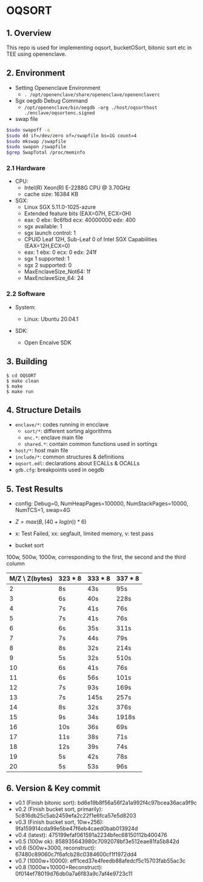 # OQSORT

## 1. Overview

This repo is used for implementing oqsort, bucketOSort, bitonic sort etc in TEE using openenclave.

## 2. Environment

- Setting Openenclave Environment
  - `. /opt/openenclave/share/openenclave/openenclaverc`
- Sgx oegdb Debug Command
  - `/opt/openenclave/bin/oegdb -arg ./host/oqsorthost ./enclave/oqsortenc.signed `
- swap file

```sh
$sudo swapoff -a
$sudo dd if=/dev/zero of=/swapfile bs=1G count=4
$sudo mkswap /swapfile
$sudo swapon /swapfile
$grep SwapTotal /proc/meminfo
```

### 2.1 Hardware

- CPU:
  - Intel(R) Xeon(R) E-2288G CPU @ 3.70GHz
  - cache size: 16384 KB
- SGX:
  - Linux SGX 5.11.0-1025-azure
  - Extended feature bits (EAX=07H, ECX=0H)
  - eax: 0 ebx: 9c6fbd ecx: 40000000 edx: 400
  - sgx available: 1
  - sgx launch control: 1
  - CPUID Leaf 12H, Sub-Leaf 0 of Intel SGX Capabilities (EAX=12H,ECX=0)
  - eax: 1 ebx: 0 ecx: 0 edx: 241f
  - sgx 1 supported: 1
  - sgx 2 supported: 0
  - MaxEnclaveSize_Not64: 1f
  - MaxEnclaveSize_64: 24

### 2.2 Software

- System:

  - Linux: Ubuntu 20.04.1

- SDK:
  - Open Encalve SDK

## 3. Building

```
$ cd OQSORT
$ make clean
$ make
$ make run
```

## 4. Structure Details

- `enclave/*`: codes running in encclave
  - `sort/*`: different sorting algorithms
  - `enc.*`: enclave main file
  - `shared.*`: contain common functions used in sortings
- `host/*`: host main file
- `include/*`: common structures & definitions
- `oqsort.edl`: declarations about ECALLs & OCALLs
- `gdb.cfg`: breakpoints used in oegdb

## 5. Test Results

- config: Debug=0, NumHeapPages=100000, NumStackPages=10000, NumTCS=1, swap=4G
- $Z=max(B, (40+log(n)) * 6)$
- x: Test Failed, xx: segfault, limited memory, v: test pass

- bucket sort

100w, 500w, 1000w, corresponding to the first, the second and the third column

| M/Z \ Z(bytes) | 323 \* 8 | 333 \* 8 | 337 \* 8 |
| -------------- | -------- | -------- | -------- |
| 2              | 8s       | 43s      | 95s      |
| 3              | 6s       | 40s      | 228s     |
| 4              | 7s       | 41s      | 76s      |
| 5              | 7s       | 41s      | 76s      |
| 6              | 6s       | 35s      | 311s     |
| 7              | 7s       | 44s      | 79s      |
| 8              | 8s       | 32s      | 214s     |
| 9              | 5s       | 32s      | 510s     |
| 10             | 6s       | 41s      | 76s      |
| 11             | 6s       | 56s      | 101s     |
| 12             | 7s       | 93s      | 169s     |
| 13             | 7s       | 145s     | 257s     |
| 14             | 8s       | 32s      | 376s     |
| 15             | 9s       | 34s      | 1918s    |
| 16             | 10s      | 36s      | 69s      |
| 17             | 11s      | 38s      | 71s      |
| 18             | 12s      | 39s      | 74s      |
| 19             | 5s       | 42s      | 78s      |
| 20             | 5s       | 53s      | 96s      |

## 6. Version & Key commit

- v0.1 (Finish bitonic sort): bd6e19b8f56a56f2a1a992f4c97bcea36aca9f9c
- v0.2 (Finish bucket sort, primarily): 5c816db25c5ab2459efa2c22f1e6fca57e5d8203
- v0.3 (Finish bucket sort, 10w+256): 9fa159914cda99e5be47f6eb4caed0bab013924d
- v0.4 (latest): 475199efaf061591a2234bfec68150112b400476
- v0.5 (100w ok): 858935643980c7092078bf3e512eae81fa5b842d
- v0.6 (500w+3000, reconstruct): 67480c89060c7f6afcb28c0384600cf1f1972dd4
- v0.7 (1000w+10000): eff1ced37e4feedb88afedcf5c15703fab55ac3c
- v0.8 (1000w+10000+Reconstruct): 0f014ef78019d76db0a7a6f83a9c7af4e9723c11
